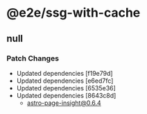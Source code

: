 # @e2e/ssg-with-cache

## null

### Patch Changes

- Updated dependencies [f19e79d]
- Updated dependencies [e6ed7fc]
- Updated dependencies [6535e36]
- Updated dependencies [8643c8d]
  - astro-page-insight@0.6.4
